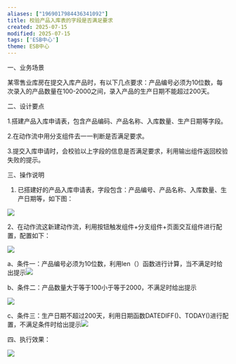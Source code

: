 ```yaml
---
aliases: ["1969017984436341092"]
title: 校验产品入库表的字段是否满足要求
created: 2025-07-15
modified: 2025-07-15
tags: ['ESB中心']
theme: ESB中心
---
```


一、业务场景

某零售业库房在提交入库产品时，有以下几点要求：产品编号必须为10位数，每次录入的产品数量在100-2000之间，录入产品的生产日期不能超过200天。

二、设计要点

1.搭建产品入库申请表，包含产品编码、产品名称、入库数量、生产日期等字段。

2.在动作流中用分支组件去一一判断是否满足要求。

3.提交入库申请时，会校验以上字段的信息是否满足要求，利用输出组件返回校验失败的提示。

三、操作说明

1. 已搭建好的产品入库申请表，字段包含：产品编号、产品名称、入库数量、生产日期等，如下图：

![](19a8cbf9c54147b862a72bf4ad4403b0.jpg)

2、在动作流这新建动作流，利用按钮触发组件+分支组件+页面交互组件进行配置，配置如下：

![](23ccc5b604d1adff1dac03fb0e7ff202.jpg)

a、条件一：产品编号必须为10位数，利用len（）函数进行计算，当不满足时给出提示![](1aaa5d6e10f720ab3e08074400741468.jpg)

b、条件二：产品数量大于等于100小于等于2000，不满足时给出提示

![](65134803c9f40e011398fda3aa936909.jpg)

c、条件三：生产日期不超过200天，利用日期函数DATEDIFF()、TODAY()进行配置，不满足条件时给出提示![](fb14fb8b11557cee4e17c4f809dcd3ca.jpg)

四、执行效果：

![](89cc66ccd09586b6d3168a7f0ea504f4.jpg)